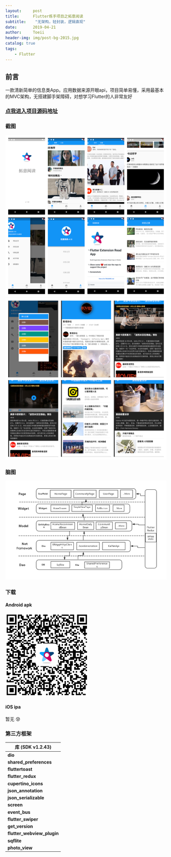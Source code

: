 ```yaml
---
layout:     post
title:      Flutter练手项目之拓意阅读
subtitle:    "无架构，轻封装，逻辑直观"
date:       2019-04-21
author:     Toeii
header-img: img/post-bg-2015.jpg
catalog: true
tags:
    - Flutter
---
```


## 前言
一款清新简单的信息类App。应用数据来源开眼api，项目简单易懂，采用最基本的MVC架构，无搭建脚手架障碍，对想学习Flutter的人非常友好

### [点我进入项目源码地址](https://github.com/toeii/FlutterExampleApp_ExtensionRead)

### 截图
![](/img/toeii/app_fotojet_01.jpg)
![](/img/toeii/app_fotojet_02.jpg)

### 脑图
![](/img/toeii/flutter_extension_read_egg.jpg)

### 下载
#### Android apk
![](/img/toeii/apk_download_code.png)

#### iOS ipa
暂无 :cold_sweat:

### 第三方框架

| 库 (SDK v1.2.43)          |
| -------------------------- |
| **dio**                    |
| **shared_preferences**     |
| **fluttertoast**           |
| **flutter_redux**          |
| **cupertino_icons**        |
| **json_annotation**        |
| **json_serializable**      |
| **screen**                 |
| **event_bus**              |
| **flutter_swiper**         |
| **get_version**            |
| **flutter_webview_plugin** |
| **sqflite**                |
| **photo_view**             |


